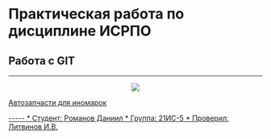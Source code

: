 # Практическая работа по дисциплине ИСРПО
##  Работа с GIT 
-----
<p align="center"><img src="https://a.d-cd.net/fQAAAgEBFeA-1920.jpg" src= width="300"></p>

<p><a href="https://shop2.am73.ru/">Автозапчасти для иномарок</p>
-----
* Студент: Романов Даниил 
* Группа: 21ИС-5
* Проверил: Литвинов И.В.